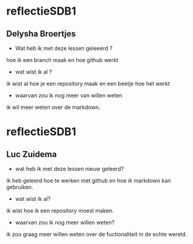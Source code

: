 

# reflectieSDB1
## Delysha Broertjes 

+ Wat heb ik met deze lessen geleeerd ?

hoe ik een branch maak en hoe github werkt 

+ wat wist ik al ? 

ik wist al hoe je een repository maak en een beetje hoe het werkt 

+ waarvan zou ik nog meer van willen weten 

ik wil meer weten over de markdown. 


# reflectieSDB1

## Luc Zuidema

+ wat heb ik met deze lessen nieuw geleerd?

ik heb geleerd hoe te werken met github en hoe ik markdown kan gebruiken.

+ wat wist ik al?

ik wist hoe ik een repository moest maken.

+ waarvan zou ik nog meer willen weten?

ik zou graag meer willen weten over de fuctionaliteit in de echte wereld.

